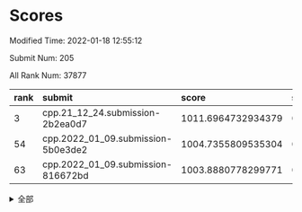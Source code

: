 # Scores

Modified Time: 2022-01-18 12:55:12

Submit Num: 205

All Rank Num: 37877

| rank |               submit               |       score        |       sigma        | pk_num |
| :--- | :--------------------------------- | :----------------- | :----------------- | :----- |
| 3    | cpp.21_12_24.submission-2b2ea0d7   | 1011.6964732934379 | 0.7881999211308358 | 742    |
| 54   | cpp.2022_01_09.submission-5b0e3de2 | 1004.7355809535304 | 0.7146961638301826 | 741    |
| 63   | cpp.2022_01_09.submission-816672bd | 1003.8880778299771 | 0.7185256324619684 | 736    |


<details>
<summary>全部</summary>

| rank |                 submit                 |       score        |       sigma        | pk_num |
| :--- | :------------------------------------- | :----------------- | :----------------- | :----- |
| 1    | gobigger.level_3.submission_level_3_13 | 1012.4203267771028 | 0.7855428448156786 | 741    |
| 2    | gobigger.level_3.submission_level_3_45 | 1011.7752411888187 | 0.8088732822947349 | 737    |
| 3    | cpp.21_12_24.submission-2b2ea0d7       | 1011.6964732934379 | 0.7881999211308358 | 742    |
| 4    | gobigger.level_3.submission_level_3_49 | 1011.4698340223853 | 0.7911057131646478 | 734    |
| 5    | gobigger.level_3.submission_level_3_41 | 1011.4045818237452 | 0.7678732787495554 | 743    |
| 6    | gobigger.level_3.submission_level_3_18 | 1011.1252609211924 | 0.7736310408403204 | 737    |
| 7    | gobigger.level_3.submission_level_3_47 | 1010.9384111041724 | 0.7436337961791968 | 736    |
| 8    | gobigger.level_3.submission_level_3_12 | 1010.9071405401958 | 0.7676379664817383 | 735    |
| 9    | gobigger.level_3.submission_level_3_20 | 1010.6378925892236 | 0.7570714522418056 | 742    |
| 10   | gobigger.level_3.submission_level_3_21 | 1010.6149187807922 | 0.7631109580814378 | 737    |
| 11   | gobigger.level_3.submission_level_3_44 | 1010.6036651954358 | 0.7855128103930566 | 736    |
| 12   | gobigger.level_3.submission_level_3_36 | 1010.5768428026673 | 0.7876732462739459 | 737    |
| 13   | gobigger.level_3.submission_level_3_16 | 1010.5521363728532 | 0.7798176344816569 | 744    |
| 14   | gobigger.level_3.submission_level_3_10 | 1010.4097374403848 | 0.7710158671563039 | 741    |
| 15   | gobigger.level_3.submission_level_3_33 | 1010.3820896048386 | 0.7678046224268029 | 739    |
| 16   | gobigger.level_3.submission_level_3_5  | 1010.3644299034556 | 0.7707778125860703 | 740    |
| 17   | gobigger.level_3.submission_level_3_28 | 1010.3617720978131 | 0.7535710225344663 | 737    |
| 18   | gobigger.level_3.submission_level_3_17 | 1010.3209916734686 | 0.765791309851495  | 740    |
| 19   | gobigger.level_3.submission_level_3_38 | 1010.2902117717177 | 0.7464701609946403 | 734    |
| 20   | gobigger.level_3.submission_level_3_43 | 1010.2565389638954 | 0.7670499133632879 | 735    |
| 21   | gobigger.level_3.submission_level_3_34 | 1010.19579007027   | 0.7618889730308925 | 740    |
| 22   | gobigger.level_3.submission_level_3_35 | 1010.1036517405936 | 0.743078327857094  | 737    |
| 23   | gobigger.level_3.submission_level_3_4  | 1010.0955642537098 | 0.7740318812530504 | 746    |
| 24   | gobigger.level_3.submission_level_3_3  | 1010.0705974379587 | 0.7692778358287213 | 742    |
| 25   | gobigger.level_3.submission_level_3_30 | 1010.0441471969145 | 0.7683708930337816 | 737    |
| 26   | gobigger.level_3.submission_level_3_46 | 1010.029254124022  | 0.7582592766658771 | 739    |
| 27   | gobigger.level_3.submission_level_3_11 | 1009.9858189672642 | 0.7483581320517128 | 740    |
| 28   | gobigger.level_3.submission_level_3_8  | 1009.8608493678827 | 0.7702792397593822 | 738    |
| 29   | gobigger.level_3.submission_level_3_39 | 1009.8037698388298 | 0.7492935079626174 | 742    |
| 30   | gobigger.level_3.submission_level_3_19 | 1009.7479160098193 | 0.7676237649722609 | 741    |
| 31   | gobigger.level_3.submission_level_3_37 | 1009.6676626687182 | 0.7705825812141265 | 736    |
| 32   | gobigger.level_3.submission_level_3_31 | 1009.6667133408258 | 0.7710980093296865 | 740    |
| 33   | gobigger.level_3.submission_level_3_40 | 1009.543440535984  | 0.7607022696079034 | 743    |
| 34   | gobigger.level_3.submission_level_3_32 | 1009.3618179160221 | 0.7626997935884562 | 738    |
| 35   | gobigger.level_3.submission_level_3_0  | 1009.3198969707752 | 0.7617727249417096 | 738    |
| 36   | gobigger.level_3.submission_level_3_1  | 1009.3146468247311 | 0.7673171170258295 | 738    |
| 37   | gobigger.level_3.submission_level_3_29 | 1009.3060926361408 | 0.747929673813406  | 740    |
| 38   | gobigger.level_3.submission_level_3_24 | 1009.2282432847978 | 0.7629688267538085 | 742    |
| 39   | gobigger.level_3.submission_level_3_15 | 1009.2275881934886 | 0.7520025446817491 | 737    |
| 40   | gobigger.level_3.submission_level_3_26 | 1009.066912441592  | 0.7421861127727281 | 738    |
| 41   | gobigger.level_3.submission_level_3_9  | 1009.0501716495055 | 0.7509644189256398 | 740    |
| 42   | gobigger.level_3.submission_level_3_6  | 1009.0356562686999 | 0.7373791815025055 | 742    |
| 43   | gobigger.level_3.submission_level_3_7  | 1009.0117199323769 | 0.76627482256667   | 740    |
| 44   | gobigger.level_3.submission_level_3_27 | 1008.8277908743484 | 0.7566670112371802 | 737    |
| 45   | gobigger.level_3.submission_level_3_23 | 1008.8263434201718 | 0.7535725918876892 | 740    |
| 46   | gobigger.level_3.submission_level_3_14 | 1008.7565802836577 | 0.741961263447245  | 738    |
| 47   | gobigger.level_3.submission_level_3_25 | 1008.7295748350033 | 0.7437912873612889 | 737    |
| 48   | gobigger.level_3.submission_level_3_42 | 1008.6613706701189 | 0.7454040422654201 | 742    |
| 49   | gobigger.level_3.submission_level_3_22 | 1008.5369823837688 | 0.7454132558462163 | 741    |
| 50   | gobigger.level_3.submission_level_3_48 | 1008.4354584706149 | 0.7547373056040028 | 734    |
| 51   | gobigger.level_3.submission_level_3_2  | 1008.3956956861103 | 0.7406157578192342 | 740    |
| 52   | gobigger.level_1.submission_level_1_27 | 1004.8419135924294 | 0.7319273687254122 | 740    |
| 53   | gobigger.level_1.submission_level_1_2  | 1004.8312078687886 | 0.7023862382171601 | 740    |
| 54   | cpp.2022_01_09.submission-5b0e3de2     | 1004.7355809535304 | 0.7146961638301826 | 741    |
| 55   | gobigger.level_1.submission_level_1_48 | 1004.5404974677932 | 0.7164695265002626 | 740    |
| 56   | gobigger.level_1.submission_level_1_3  | 1004.3288785858608 | 0.720246726258064  | 737    |
| 57   | gobigger.level_1.submission_level_1_20 | 1004.2127459730602 | 0.7217450634639648 | 746    |
| 58   | gobigger.level_1.submission_level_1_21 | 1004.1922792051089 | 0.7301070227174106 | 740    |
| 59   | gobigger.level_1.submission_level_1_24 | 1004.1887435023839 | 0.7317853174477674 | 739    |
| 60   | gobigger.level_1.submission_level_1_16 | 1004.0973629880385 | 0.7363080833043908 | 744    |
| 61   | gobigger.level_1.submission_level_1_47 | 1004.0249804810064 | 0.7154173643531696 | 738    |
| 62   | gobigger.level_1.submission_level_1_18 | 1003.967410877395  | 0.721642892512786  | 737    |
| 63   | cpp.2022_01_09.submission-816672bd     | 1003.8880778299771 | 0.7185256324619684 | 736    |
| 64   | gobigger.level_1.submission_level_1_9  | 1003.7965992591483 | 0.7285716957656567 | 739    |
| 65   | gobigger.level_1.submission_level_1_8  | 1003.6733944847808 | 0.7190110016679844 | 741    |
| 66   | gobigger.level_1.submission_level_1_4  | 1003.663132121     | 0.7265110359996748 | 740    |
| 67   | gobigger.level_1.submission_level_1_15 | 1003.6526514019054 | 0.711114354451996  | 738    |
| 68   | gobigger.level_1.submission_level_1_33 | 1003.6475152264355 | 0.715658437734637  | 738    |
| 69   | gobigger.level_1.submission_level_1_31 | 1003.6255452398516 | 0.7173521128503243 | 742    |
| 70   | gobigger.level_1.submission_level_1_42 | 1003.5751498764118 | 0.7080374573442697 | 738    |
| 71   | gobigger.level_1.submission_level_1_5  | 1003.5253325636038 | 0.7066799752033386 | 740    |
| 72   | gobigger.level_1.submission_level_1_11 | 1003.465393972385  | 0.7172433353075902 | 739    |
| 73   | gobigger.level_1.submission_level_1_28 | 1003.3848737085689 | 0.717381151517291  | 736    |
| 74   | gobigger.level_1.submission_level_1_45 | 1003.3745906306538 | 0.7217388716435487 | 739    |
| 75   | gobigger.level_1.submission_level_1_14 | 1003.3496501711967 | 0.7250120127751141 | 731    |
| 76   | gobigger.level_1.submission_level_1_25 | 1003.3113282064054 | 0.7177295643453874 | 737    |
| 77   | gobigger.level_1.submission_level_1_44 | 1003.2858630515273 | 0.7077588192994283 | 739    |
| 78   | gobigger.level_1.submission_level_1_6  | 1003.2783273360162 | 0.7121801513764152 | 737    |
| 79   | gobigger.level_1.submission_level_1_19 | 1003.2732713568423 | 0.7191055794835783 | 739    |
| 80   | gobigger.level_1.submission_level_1_10 | 1003.2665317194334 | 0.711318980748558  | 743    |
| 81   | gobigger.level_1.submission_level_1_0  | 1003.1932486671712 | 0.7167086437822097 | 739    |
| 82   | gobigger.level_1.submission_level_1_23 | 1003.1868454506251 | 0.7080970955428825 | 739    |
| 83   | gobigger.level_1.submission_level_1_39 | 1003.0909152880038 | 0.704133808394315  | 741    |
| 84   | gobigger.level_1.submission_level_1_1  | 1002.9750169950221 | 0.7115901431004186 | 744    |
| 85   | gobigger.level_1.submission_level_1_34 | 1002.9198903619301 | 0.7161935207355126 | 738    |
| 86   | gobigger.level_1.submission_level_1_22 | 1002.8730863857129 | 0.7174175730701854 | 737    |
| 87   | gobigger.level_1.submission_level_1_41 | 1002.8089339949144 | 0.7104739838799263 | 741    |
| 88   | gobigger.level_1.submission_level_1_35 | 1002.7988881267496 | 0.7248937104196481 | 734    |
| 89   | gobigger.level_1.submission_level_1_17 | 1002.7310128076654 | 0.7118272644630627 | 740    |
| 90   | gobigger.level_1.submission_level_1_36 | 1002.7091041120553 | 0.708840180668293  | 741    |
| 91   | gobigger.level_1.submission_level_1_40 | 1002.6522916877844 | 0.7116691683109253 | 739    |
| 92   | gobigger.level_1.submission_level_1_7  | 1002.6410933496403 | 0.7144072845037283 | 739    |
| 93   | gobigger.level_1.submission_level_1_13 | 1002.6150194862066 | 0.7202780266516011 | 740    |
| 94   | gobigger.level_1.submission_level_1_46 | 1002.4914588041639 | 0.7161477393323199 | 738    |
| 95   | gobigger.level_1.submission_level_1_12 | 1002.3913262697739 | 0.7074957532315128 | 741    |
| 96   | gobigger.level_1.submission_level_1_30 | 1002.3698041125423 | 0.7218297633804008 | 735    |
| 97   | gobigger.level_1.submission_level_1_32 | 1002.3673268991384 | 0.7192948848580984 | 735    |
| 98   | gobigger.level_1.submission_level_1_43 | 1002.3168968714025 | 0.7182838120533459 | 739    |
| 99   | gobigger.level_1.submission_level_1_49 | 1002.2111338147963 | 0.7102236921459603 | 740    |
| 100  | gobigger.level_1.submission_level_1_26 | 1002.0222116645583 | 0.7170009371822309 | 744    |
| 101  | gobigger.level_1.submission_level_1_37 | 1001.9153421281802 | 0.7138616538565985 | 741    |
| 102  | gobigger.level_1.submission_level_1_38 | 1001.7732654421391 | 0.722414717944974  | 735    |
| 103  | gobigger.level_1.submission_level_1_29 | 1001.5534087404037 | 0.720016745256699  | 740    |
| 104  | gobigger.random.submission_random_31   | 997.2516218597206  | 0.7133460331892756 | 743    |
| 105  | gobigger.random.submission_random_30   | 996.9448665971523  | 0.7090917705546838 | 740    |
| 106  | gobigger.random.submission_random_36   | 996.8924595155537  | 0.704266488151413  | 734    |
| 107  | gobigger.random.submission_random_42   | 996.8701515729446  | 0.7115864734676844 | 740    |
| 108  | gobigger.random.submission_random_44   | 996.8516054876699  | 0.7035901830352617 | 735    |
| 109  | gobigger.random.submission_random_43   | 996.7432678313153  | 0.7106398895742911 | 736    |
| 110  | gobigger.random.submission_random_37   | 996.6496900754835  | 0.7091313533599113 | 737    |
| 111  | gobigger.random.submission_random_48   | 996.5699217242166  | 0.7045285275303278 | 740    |
| 112  | gobigger.random.submission_random_41   | 996.447938208131   | 0.6986057474032191 | 739    |
| 113  | gobigger.random.submission_random_20   | 996.401009445066   | 0.7049210108842622 | 739    |
| 114  | gobigger.random.submission_random_9    | 996.266510940537   | 0.7075328834594432 | 742    |
| 115  | gobigger.random.submission_random_13   | 996.2555784608389  | 0.7088902837391172 | 741    |
| 116  | gobigger.random.submission_random_33   | 996.2383363413725  | 0.7155140498693439 | 739    |
| 117  | gobigger.random.submission_random_35   | 996.1437921031926  | 0.7036878648894151 | 741    |
| 118  | gobigger.random.submission_random_46   | 996.0591736750799  | 0.6978151677545044 | 743    |
| 119  | gobigger.random.submission_random_7    | 996.0454765846574  | 0.7127098837110524 | 738    |
| 120  | gobigger.random.submission_random_26   | 996.0371285630497  | 0.7077276206652643 | 738    |
| 121  | gobigger.random.submission_random_39   | 995.917517597432   | 0.7101722509989483 | 739    |
| 122  | gobigger.random.submission_random_10   | 995.8543604863231  | 0.7048370449938282 | 740    |
| 123  | gobigger.random.submission_random_25   | 995.8383233806526  | 0.7300786771168756 | 739    |
| 124  | gobigger.random.submission_random_29   | 995.7697786109765  | 0.7094905379175275 | 735    |
| 125  | gobigger.random.submission_random_2    | 995.7378528434245  | 0.7090841675369173 | 736    |
| 126  | gobigger.random.submission_random_14   | 995.7315500360231  | 0.7206358399997185 | 738    |
| 127  | gobigger.random.submission_random_6    | 995.7272002496318  | 0.7058130439605846 | 746    |
| 128  | gobigger.random.submission_random_38   | 995.5955219129456  | 0.7308584997574756 | 738    |
| 129  | gobigger.random.submission_random_11   | 995.5888863151681  | 0.7148853361127456 | 743    |
| 130  | gobigger.random.submission_random_15   | 995.5834918821445  | 0.711647236989039  | 739    |
| 131  | gobigger.random.submission_random_23   | 995.5619190581081  | 0.7156158943479209 | 734    |
| 132  | gobigger.random.submission_random_22   | 995.555729048842   | 0.7036151415982528 | 741    |
| 133  | gobigger.random.submission_random_17   | 995.5510861579096  | 0.7024201897382971 | 738    |
| 134  | gobigger.random.submission_random_34   | 995.5354287234229  | 0.7104494075525563 | 737    |
| 135  | gobigger.random.submission_random_40   | 995.4998370519999  | 0.7062948135429777 | 740    |
| 136  | gobigger.random.submission_random_45   | 995.4798108694013  | 0.7100915750714445 | 740    |
| 137  | gobigger.random.submission_random_0    | 995.4782650973282  | 0.7140826951385135 | 740    |
| 138  | gobigger.random.submission_random_27   | 995.4506803291479  | 0.6919901273702814 | 735    |
| 139  | gobigger.random.submission_random_5    | 995.4400949914582  | 0.7234560687216836 | 741    |
| 140  | gobigger.random.submission_random_24   | 995.4147357263929  | 0.7007663267196839 | 736    |
| 141  | gobigger.random.submission_random_1    | 995.3646669005944  | 0.7203742570016456 | 735    |
| 142  | gobigger.random.submission_random_12   | 995.323590403484   | 0.7182488499054108 | 743    |
| 143  | gobigger.random.submission_random_4    | 995.3013394790858  | 0.7133854229583613 | 743    |
| 144  | gobigger.random.submission_random_32   | 995.2876732761961  | 0.7005408733265183 | 738    |
| 145  | gobigger.random.submission_random_47   | 995.2681311889501  | 0.6988997059141514 | 739    |
| 146  | gobigger.random.submission_random_49   | 995.0642478884748  | 0.7079062618459736 | 738    |
| 147  | gobigger.random.submission_random_21   | 995.0552295091125  | 0.7121932734905114 | 738    |
| 148  | gobigger.random.submission_random_8    | 995.0161787737188  | 0.7148032618695617 | 743    |
| 149  | gobigger.random.submission_random_18   | 994.8642592347271  | 0.7142855127054211 | 738    |
| 150  | gobigger.random.submission_random_19   | 994.8388885208325  | 0.7108450359444083 | 740    |
| 151  | gobigger.random.submission_random_16   | 994.7636133210814  | 0.7047486809202103 | 742    |
| 152  | gobigger.level_2.submission_level_2_7  | 994.6702708807786  | 0.7307539854297552 | 744    |
| 153  | gobigger.random.submission_random_3    | 994.4689375854163  | 0.7136227921409553 | 742    |
| 154  | gobigger.random.submission_random_28   | 994.2086071199892  | 0.7025338030205559 | 740    |
| 155  | gobigger.level_2.submission_level_2_25 | 994.1344822112793  | 0.7408477346918829 | 737    |
| 156  | gobigger.level_2.submission_level_2_20 | 994.0789441157411  | 0.7361802618056136 | 741    |
| 157  | gobigger.level_2.submission_level_2_9  | 993.8067725212435  | 0.7400889726224991 | 736    |
| 158  | gobigger.level_2.submission_level_2_41 | 993.7387574311647  | 0.7381710085013796 | 736    |
| 159  | gobigger.level_2.submission_level_2_34 | 993.3951198570804  | 0.7341533702198711 | 738    |
| 160  | gobigger.level_2.submission_level_2_47 | 993.261372662875   | 0.7356834225776232 | 739    |
| 161  | gobigger.level_2.submission_level_2_45 | 993.2140277685394  | 0.7319868797262573 | 738    |
| 162  | gobigger.level_2.submission_level_2_42 | 992.9324936037868  | 0.7496235753615998 | 742    |
| 163  | gobigger.level_2.submission_level_2_12 | 992.8361052529054  | 0.7551814285998938 | 735    |
| 164  | gobigger.level_2.submission_level_2_3  | 992.7997373302534  | 0.7418309253579444 | 737    |
| 165  | gobigger.level_2.submission_level_2_43 | 992.7957249592184  | 0.7357127312992435 | 735    |
| 166  | gobigger.level_2.submission_level_2_36 | 992.7881681355616  | 0.7269647862560958 | 744    |
| 167  | gobigger.level_2.submission_level_2_2  | 992.7778463214287  | 0.7230239379913107 | 732    |
| 168  | gobigger.level_2.submission_level_2_13 | 992.5628906662535  | 0.7329855511402072 | 739    |
| 169  | gobigger.level_2.submission_level_2_6  | 992.5442081526566  | 0.7329254701802541 | 745    |
| 170  | gobigger.level_2.submission_level_2_32 | 992.5055610535042  | 0.7382250976123123 | 737    |
| 171  | gobigger.level_2.submission_level_2_44 | 992.4036836684248  | 0.731216654807157  | 740    |
| 172  | gobigger.level_2.submission_level_2_31 | 992.4027044536002  | 0.740066532251814  | 744    |
| 173  | gobigger.level_2.submission_level_2_30 | 992.4001798043472  | 0.7330108849793339 | 741    |
| 174  | gobigger.level_2.submission_level_2_14 | 992.3330076305724  | 0.7412441927859056 | 739    |
| 175  | gobigger.level_2.submission_level_2_11 | 992.325176239527   | 0.7364511168126384 | 741    |
| 176  | gobigger.level_2.submission_level_2_33 | 992.168387893024   | 0.7351349585998052 | 739    |
| 177  | gobigger.level_2.submission_level_2_38 | 992.1637744600339  | 0.739158363184074  | 743    |
| 178  | gobigger.level_2.submission_level_2_24 | 992.0541209069473  | 0.7385221614978243 | 738    |
| 179  | gobigger.level_2.submission_level_2_15 | 992.0257520303903  | 0.7321354325967049 | 737    |
| 180  | gobigger.level_2.submission_level_2_46 | 991.966010927158   | 0.7524547455680887 | 740    |
| 181  | gobigger.level_2.submission_level_2_10 | 991.857523978148   | 0.7291563642333659 | 737    |
| 182  | gobigger.level_2.submission_level_2_49 | 991.8312189780335  | 0.7412860938241885 | 740    |
| 183  | gobigger.level_2.submission_level_2_0  | 991.8204405472252  | 0.734961504311319  | 735    |
| 184  | gobigger.level_2.submission_level_2_37 | 991.8022154603615  | 0.748101971372466  | 736    |
| 185  | gobigger.level_2.submission_level_2_17 | 991.7635855980116  | 0.7704401724242128 | 739    |
| 186  | gobigger.level_2.submission_level_2_8  | 991.7224697092089  | 0.750802381585572  | 742    |
| 187  | gobigger.level_2.submission_level_2_39 | 991.7218157523901  | 0.7497062332729615 | 737    |
| 188  | gobigger.level_2.submission_level_2_27 | 991.6886807599154  | 0.7473988794446531 | 736    |
| 189  | gobigger.level_2.submission_level_2_4  | 991.6302619674655  | 0.7658215138330005 | 743    |
| 190  | gobigger.level_2.submission_level_2_1  | 991.6071433404103  | 0.7330972220961743 | 740    |
| 191  | gobigger.level_2.submission_level_2_5  | 991.5490411428394  | 0.7483453364356487 | 738    |
| 192  | gobigger.level_2.submission_level_2_28 | 991.5352140889113  | 0.7411240121512889 | 743    |
| 193  | gobigger.level_2.submission_level_2_18 | 991.4668853648681  | 0.7403110070870781 | 737    |
| 194  | gobigger.level_2.submission_level_2_40 | 991.4010409354362  | 0.7573351521797379 | 737    |
| 195  | gobigger.level_2.submission_level_2_23 | 991.3821527504482  | 0.7436470132085705 | 738    |
| 196  | gobigger.level_2.submission_level_2_22 | 991.3043939322025  | 0.7385757148787694 | 743    |
| 197  | gobigger.level_2.submission_level_2_48 | 991.2946402702082  | 0.7384714597435861 | 740    |
| 198  | gobigger.level_2.submission_level_2_19 | 991.2013465247605  | 0.7504429027176085 | 739    |
| 199  | gobigger.level_2.submission_level_2_29 | 991.1352767526696  | 0.7686438512355148 | 738    |
| 200  | gobigger.level_2.submission_level_2_21 | 991.0117117419934  | 0.772986128858135  | 743    |
| 201  | gobigger.level_2.submission_level_2_26 | 991.0078746305231  | 0.7570119314814099 | 739    |
| 202  | gobigger.level_2.submission_level_2_35 | 990.9182751548108  | 0.7586526030606751 | 737    |
| 203  | gobigger.level_2.submission_level_2_16 | 990.2532900564707  | 0.7862768165903882 | 736    |
| 204  | gobigger.none.submission_none_1        | 977.8678519689842  | 1.2847488211254736 | 736    |
| 205  | gobigger.none.submission_none_0        | 976.8081353216669  | 1.2900072326563532 | 742    |

</details>